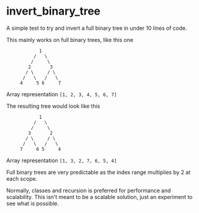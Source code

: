 # invert_binary_tree

A simple test to try and invert a full binary tree in under 10 lines of code.

This mainly works on full binary trees, like this one
```
            1
          /   \
         /     \
        2       3
       / \     / \
      /   \   /   \
     4     5 6     7
```

Array representation
`[1, 2, 3, 4, 5, 6, 7]`

The resulting tree would look like this
```
            1
          /   \
         /     \
        3       2
       / \     / \
      /   \   /   \
     7     6 5     4
```

Array representation
`[1, 3, 2, 7, 6, 5, 4]`

Full binary trees are very predictable as the index range multiplies by 2 at each scope.

Normally, classes and recursion is preferred for performance and scalability. This isn't meant to be a scalable solution, just an experiment to see what is possible.